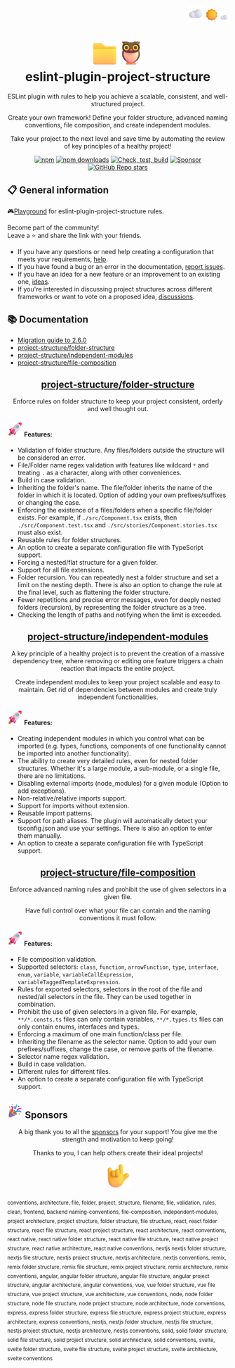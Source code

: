 <a id="root"></a>

<div>&nbsp;</div>

<p align="right">
  <picture><img src="https://raw.githubusercontent.com/Igorkowalski94/eslint-plugin-project-structure/main/images/Cloud.png" alt="Cloud" width="35" height="35" /></picture>
  <picture>
    <source media="(prefers-color-scheme: dark)" srcset="https://raw.githubusercontent.com/Igorkowalski94/eslint-plugin-project-structure/main/images/Crescent%20Moon.png">
    <source media="(prefers-color-scheme: light)" srcset="https://raw.githubusercontent.com/Igorkowalski94/eslint-plugin-project-structure/main/images/Sun.png">
    <img alt="Shows an illustrated sun in light mode and a moon with stars in dark mode." src="https://raw.githubusercontent.com/Igorkowalski94/eslint-plugin-project-structure/main/images/Sun.png" width="30" height="30" />
  </picture>
  <picture><img src="https://raw.githubusercontent.com/Igorkowalski94/eslint-plugin-project-structure/main/images/Cloud.png" alt="Cloud" width="19" height="19" /></picture>
</p>
<h1 align="center"><picture><img src="https://raw.githubusercontent.com/Igorkowalski94/eslint-plugin-project-structure/main/images/File%20Folder.png" alt="Folder" width="60" height="60" /></picture><picture><img src="https://raw.githubusercontent.com/Igorkowalski94/eslint-plugin-project-structure/main/images/Owl.png" alt="Owl" width="60" height="60" /></picture><br>eslint&#8209;plugin-project&#8209;structure</h1>

<p align="center">ESLint plugin with rules to help you achieve a scalable, consistent, and well-structured project.</p>
<p align="center">Create your own framework! Define your folder structure, advanced naming conventions, file composition, and create independent modules.</p>
<p align="center">Take your project to the next level and save time by automating the review of key principles of a healthy project!</p>

<div align="center">

[![npm](https://img.shields.io/npm/v/eslint-plugin-project-structure.svg?&logo=nodedotjs&color=%231f6feb&labelColor=%23212830)](https://www.npmjs.com/package/eslint-plugin-project-structure#root)
[![npm downloads](https://img.shields.io/npm/dy/eslint-plugin-project-structure.svg?&logo=nodedotjs&label=Downloads&color=%238957e5&labelColor=%23212830)](https://www.npmjs.com/package/eslint-plugin-project-structure#root)
[![Check, test, build](https://img.shields.io/github/actions/workflow/status/Igorkowalski94/eslint-plugin-project-structure/check.yml?&logo=github&color=%23238636&label=Check%2C%20test%2C%20build&labelColor=%23212830)](https://github.com/Igorkowalski94/eslint-plugin-project-structure/actions/workflows/check.yml)
[![Sponsor](https://img.shields.io/badge/Sponsor-grey?logo=githubsponsors&style=flat&color=%23212830)](https://github.com/sponsors/Igorkowalski94)
[![GitHub Repo stars](https://img.shields.io/github/stars/igorkowalski94/eslint-plugin-project-structure?label=Star)](https://github.com/Igorkowalski94/eslint-plugin-project-structure)

</div>

## 📋 General information

🎮[Playground](https://github.com/Igorkowalski94/eslint-plugin-project-structure-playground#root) for eslint-plugin-project-structure rules.

Become part of the community!<br>
Leave a ⭐ and share the link with your friends.<br>

- If you have any questions or need help creating a configuration that meets your requirements, [help](https://github.com/Igorkowalski94/eslint-plugin-project-structure/discussions/new?category=help).
- If you have found a bug or an error in the documentation, [report issues](https://github.com/Igorkowalski94/eslint-plugin-project-structure/issues/new?assignees=Igorkowalski94&labels=bug&projects=&template=bug_report.md&title=%5BBUG%5D).
- If you have an idea for a new feature or an improvement to an existing one, [ideas](https://github.com/Igorkowalski94/eslint-plugin-project-structure/discussions/new?category=ideas).
- If you're interested in discussing project structures across different frameworks or want to vote on a proposed idea, [discussions](https://github.com/Igorkowalski94/eslint-plugin-project-structure/discussions?discussions_q=).

## 📚 Documentation

- [Migration guide to 2.6.0](https://github.com/Igorkowalski94/eslint-plugin-project-structure/wiki/Migration-guide-to-2.6.0)
- [project-structure/folder-structure](https://github.com/Igorkowalski94/eslint-plugin-project-structure/wiki/project%E2%80%91structure-%E2%80%8Bfolder%E2%80%91structure#root)
- [project-structure/independent-modules](https://github.com/Igorkowalski94/eslint-plugin-project-structure/wiki/project%E2%80%91structure-%E2%80%8Bindependent%E2%80%91modules#root)
- [project-structure/file-composition](https://github.com/Igorkowalski94/eslint-plugin-project-structure/wiki/project%E2%80%91structure-%E2%80%8Bfile%E2%80%91composition#root)

<h2 align="center"><a href="https://github.com/Igorkowalski94/eslint-plugin-project-structure/wiki/project%E2%80%91structure-%E2%80%8Bfolder%E2%80%91structure#root">project&#8209;structure/&#8203;folder&#8209;structure</a></h2>
<p align="center">Enforce rules on folder structure to keep your project consistent, orderly and well thought out.</p>

<h4><picture><img src="https://raw.githubusercontent.com/Igorkowalski94/eslint-plugin-project-structure/main/images/Rocket.png" alt="Rocket" width="35" height="35" /></picture> Features:</h4>

- Validation of folder structure. Any files/folders outside the structure will be considered an error.
- File/Folder name regex validation with features like wildcard `*` and treating `.` as a character, along with other conveniences.
- Build in case validation.
- Inheriting the folder's name. The file/folder inherits the name of the folder in which it is located. Option of adding your own prefixes/suffixes or changing the case.
- Enforcing the existence of a files/folders when a specific file/folder exists. For example, if `./src/Component.tsx` exists, then `./src/Component.test.tsx` and `./src/stories/Component.stories.tsx` must also exist.
- Reusable rules for folder structures.
- An option to create a separate configuration file with TypeScript support.
- Forcing a nested/flat structure for a given folder.
- Support for all file extensions.
- Folder recursion. You can repeatedly nest a folder structure and set a limit on the nesting depth. There is also an option to change the rule at the final level, such as flattening the folder structure.
- Fewer repetitions and precise error messages, even for deeply nested folders (recursion), by representing the folder structure as a tree.
- Checking the length of paths and notifying when the limit is exceeded.

<h2 align="center"><a href="https://github.com/Igorkowalski94/eslint-plugin-project-structure/wiki/project%E2%80%91structure-%E2%80%8Bindependent%E2%80%91modules#root">project&#8209;structure/&#8203;independent&#8209;modules</a></h2>
<p align="center">A key principle of a healthy project is to prevent the creation of a massive dependency tree,
where removing or editing one feature triggers a chain reaction that impacts the entire project.</p>
<p align="center">Create independent modules to keep your project scalable and easy to maintain. Get rid of dependencies between modules and create truly independent functionalities.</p>

<h4><picture><img src="https://raw.githubusercontent.com/Igorkowalski94/eslint-plugin-project-structure/main/images/Rocket.png" alt="Rocket" width="35" height="35" /></picture> Features:</h4>

- Creating independent modules in which you control what can be imported (e.g. types, functions, components of one functionality cannot be imported into another functionality).
- The ability to create very detailed rules, even for nested folder structures. Whether it's a large module, a sub-module, or a single file, there are no limitations.
- Disabling external imports (node_modules) for a given module (Option to add exceptions).
- Non-relative/relative imports support.
- Support for imports without extension.
- Reusable import patterns.
- Support for path aliases. The plugin will automatically detect your tsconfig.json and use your settings. There is also an option to enter them manually.
- An option to create a separate configuration file with TypeScript support.

<h2 align="center"><a href="https://github.com/Igorkowalski94/eslint-plugin-project-structure/wiki/project%E2%80%91structure-%E2%80%8Bfile%E2%80%91composition#root">project&#8209;structure/&#8203;file&#8209;composition</a></h2>
<p align="center">Enforce advanced naming rules and prohibit the use of given selectors in a given file.</p>
<p align="center">Have full control over what your file can contain and the naming conventions it must follow.</p>

<h4><picture><img src="https://raw.githubusercontent.com/Igorkowalski94/eslint-plugin-project-structure/main/images/Rocket.png" alt="Rocket" width="35" height="35" /></picture> Features:</h4>

- File composition validation.
- Supported selectors: `class`, `function`, `arrowFunction`, `type`, `interface`, `enum`, `variable`, `variableCallExpression`, `variableTaggedTemplateExpression`.
- Rules for exported selectors, selectors in the root of the file and nested/all selectors in the file. They can be used together in combination.
- Prohibit the use of given selectors in a given file. For example, `**/*.consts.ts` files can only contain variables, `**/*.types.ts` files can only contain enums, interfaces and types.
- Enforcing a maximum of one main function/class per file.
- Inheriting the filename as the selector name. Option to add your own prefixes/suffixes, change the case, or remove parts of the filename.
- Selector name regex validation.
- Build in case validation.
- Different rules for different files.
- An option to create a separate configuration file with TypeScript support.

<h2><picture><img src="https://raw.githubusercontent.com/Igorkowalski94/eslint-plugin-project-structure/main/images/Party%20Popper.png" alt="Party Popper" width="35" height="35" /></picture> Sponsors</h2>

<p align="center">A big thank you to all the <a href="https://github.com/sponsors/Igorkowalski94">sponsors</a> for your support! You give me the strength and motivation to keep going!</p>
<p align="center"> Thanks to you, I can help others create their ideal projects!</p>
<p align="center"><picture><img src="https://raw.githubusercontent.com/Igorkowalski94/eslint-plugin-project-structure/main/images/Love-You%20Gesture.png" alt="Love-You Gesture" width="60px" height="60px" /></picture><p>

<sub>conventions, architecture, file, folder, project, structure, filename, file, validation, rules, clean, frontend, backend naming-conventions, file-composition, independent-modules, project architecture, project structure, folder structure, file structure, react, react folder structure, react file structure, react project structure, react architecture, react conventions, react native, react native folder structure, react native file structure, react native project structure, react native architecture, react native conventions, nextjs nextjs folder structure, nextjs file structure, nextjs project structure, nextjs architecture, nextjs conventions, remix, remix folder structure, remix file structure, remix project structure, remix architecture, remix conventions, angular, angular folder structure, angular file structure, angular project structure, angular architecture, angular conventions, vue, vue folder structure, vue file structure, vue project structure, vue architecture, vue conventions, node, node folder structure, node file structure, node project structure, node architecture, node conventions, express, express folder structure, express file structure, express project structure, express architecture, express conventions, nestjs, nestjs folder structure, nestjs file structure, nestjs project structure, nestjs architecture, nestjs conventions, solid, solid folder structure, solid file structure, solid project structure, solid architecture, solid conventions, svelte, svelte folder structure, svelte file structure, svelte project structure, svelte architecture, svelte conventions<sub>

<!--
  conventions,
  architecture,
  file,
  folder,
  project,
  structure,
  filename,
  file,
  validation,
  rules,
  clean,
  frontend,
  backend

  naming-conventions,
  file-composition,
  independent-modules,

  project architecture,
  project structure,
  folder structure,
  file structure,

  react,
  react folder structure,
  react file structure,
  react project structure,
  react architecture,
  react conventions,

  react native,
  react native folder structure,
  react native file structure,
  react native project structure,
  react native architecture,
  react native conventions,

  nextjs
  nextjs folder structure,
  nextjs file structure,
  nextjs project structure,
  nextjs architecture,
  nextjs conventions,

  remix,
  remix folder structure,
  remix file structure,
  remix project structure,
  remix architecture,
  remix conventions,

  angular,
  angular folder structure,
  angular file structure,
  angular project structure,
  angular architecture,
  angular conventions,

  vue,
  vue folder structure,
  vue file structure,
  vue project structure,
  vue architecture,
  vue conventions,

  node,
  node folder structure,
  node file structure,
  node project structure,
  node architecture,
  node conventions,

  express,
  express folder structure,
  express file structure,
  express project structure,
  express architecture,
  express conventions,

  nestjs,
  nestjs folder structure,
  nestjs file structure,
  nestjs project structure,
  nestjs architecture,
  nestjs conventions,

  solid,
  solid folder structure,
  solid file structure,
  solid project structure,
  solid architecture,
  solid conventions,

  svelte,
  svelte folder structure,
  svelte file structure,
  svelte project structure,
  svelte architecture,
  svelte conventions
 -->

